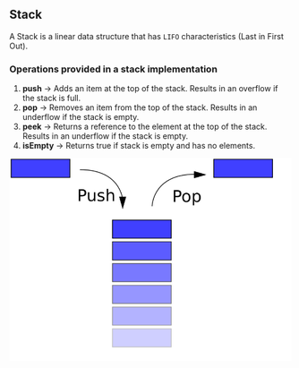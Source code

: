 ## Stack
A Stack is a linear data structure that has `LIFO` characteristics (Last in First Out).

### Operations provided in a stack implementation
1. **push** -> Adds an item at the top of the stack. Results in an overflow if the stack is full.
2. **pop** -> Removes an item from the top of the stack. Results in an underflow if the stack is empty.
3. **peek** -> Returns a reference to the element at the top of the stack. Results in an underflow if the stack is empty.
4. **isEmpty** -> Returns true if stack is empty and has no elements.

![Basic stack](../../assets/Data_stack.svg)

